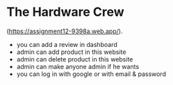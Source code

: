 # The Hardware Crew

(https://assignment12-9398a.web.app/).

* you can add a review in dashboard
* admin can add product in this website
* admin can delete product in this website
* admin can make anyone admin if he wants
* you can log in with google or with email & password